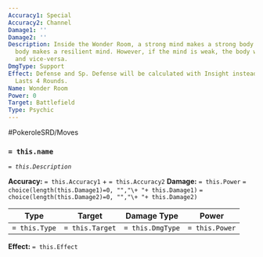 ```yaml
---
Accuracy1: Special
Accuracy2: Channel
Damage1: ''
Damage2: ''
Description: Inside the Wonder Room, a strong mind makes a strong body and a resilient
  body makes a resilient mind. However, if the mind is weak, the body will be weak
  and vice-versa.
DmgType: Support
Effect: Defense and Sp. Defense will be calculated with Insight instead of Vitality.
  Lasts 4 Rounds.
Name: Wonder Room
Power: 0
Target: Battlefield
Type: Psychic
---
```


#PokeroleSRD/Moves

### `= this.name` 
*`= this.Description`*

**Accuracy:** `= this.Accuracy1` + `= this.Accuracy2`
**Damage:** `= this.Power` `= choice(length(this.Damage1)=0, "","\+ "+ this.Damage1)` `= choice(length(this.Damage2)=0, "","\+ "+ this.Damage2)`

| Type          | Target          | Damage Type          | Power          |
| ------------- | --------------- | ---------------- | -------------- |
| `= this.Type` | `= this.Target` | `= this.DmgType` | `= this.Power` | 

**Effect:** `= this.Effect`